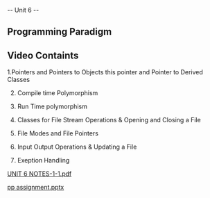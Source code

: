 -- Unit 6 -- 
## Programming Paradigm ##
## Video Containts ##

1.Pointers and Pointers to Objects this pointer and Pointer to Derived Classes

2. Compile time Polymorphism

3. Run Time polymorphism

4. Classes for File Stream Operations & Opening and Closing a File

5. File Modes and File Pointers

7. Input Output Operations & Updating a File

8. Exeption Handling


[UNIT 6 NOTES-1-1.pdf](https://github.com/Y-coderr/PPassignmentSubmission/files/13472553/UNIT.6.NOTES-1-1.pdf)

[pp assignment.pptx](https://github.com/Y-coderr/PPassignmentSubmission/files/13472591/pp.assignment.pptx)
